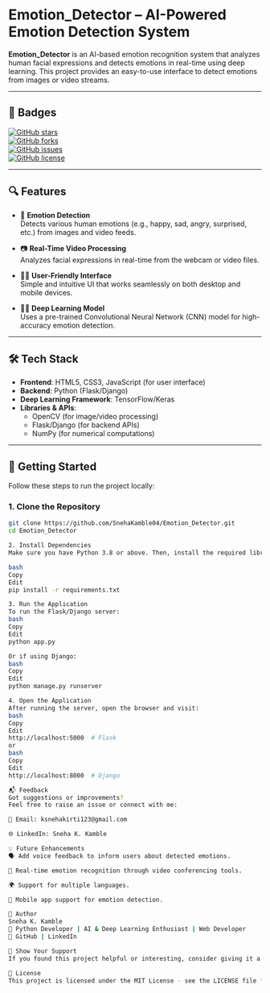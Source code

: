 # Emotion_Detector – AI-Powered Emotion Detection System

**Emotion_Detector** is an AI-based emotion recognition system that analyzes human facial expressions and detects emotions in real-time using deep learning. This project provides an easy-to-use interface to detect emotions from images or video streams.

---

## 🚨 Badges

[![GitHub stars](https://img.shields.io/github/stars/SnehaKamble04/Emotion_Detector?style=social)](https://github.com/SnehaKamble04/Emotion_Detector/stargazers)  
[![GitHub forks](https://img.shields.io/github/forks/SnehaKamble04/Emotion_Detector?style=social)](https://github.com/SnehaKamble04/Emotion_Detector/network)  
[![GitHub issues](https://img.shields.io/github/issues/SnehaKamble04/Emotion_Detector)](https://github.com/SnehaKamble04/Emotion_Detector/issues)  
[![GitHub license](https://img.shields.io/github/license/SnehaKamble04/Emotion_Detector)](https://github.com/SnehaKamble04/Emotion_Detector/blob/main/LICENSE)

---

## 🔍 Features

- 🧠 **Emotion Detection**  
  Detects various human emotions (e.g., happy, sad, angry, surprised, etc.) from images and video feeds.

- 📷 **Real-Time Video Processing**  
  Analyzes facial expressions in real-time from the webcam or video files.

- 🧑‍💻 **User-Friendly Interface**  
  Simple and intuitive UI that works seamlessly on both desktop and mobile devices.

- 🧑‍🔬 **Deep Learning Model**  
  Uses a pre-trained Convolutional Neural Network (CNN) model for high-accuracy emotion detection.

---

## 🛠️ Tech Stack

- **Frontend**: HTML5, CSS3, JavaScript (for user interface)
- **Backend**: Python (Flask/Django)
- **Deep Learning Framework**: TensorFlow/Keras
- **Libraries & APIs**:
  - OpenCV (for image/video processing)
  - Flask/Django (for backend APIs)
  - NumPy (for numerical computations)

---

## 🚀 Getting Started

Follow these steps to run the project locally:

### 1. Clone the Repository

```bash
git clone https://github.com/SnehaKamble04/Emotion_Detector.git
cd Emotion_Detector

2. Install Dependencies
Make sure you have Python 3.8 or above. Then, install the required libraries:

bash
Copy
Edit
pip install -r requirements.txt

3. Run the Application
To run the Flask/Django server:
bash
Copy
Edit
python app.py

Or if using Django:
bash
Copy
Edit
python manage.py runserver

4. Open the Application
After running the server, open the browser and visit:
bash
Copy
Edit
http://localhost:5000  # Flask
or
bash
Copy
Edit
http://localhost:8000  # Django

📬 Feedback
Got suggestions or improvements?
Feel free to raise an issue or connect with me:

📧 Email: ksnehakirti123@gmail.com

🌐 LinkedIn: Sneha K. Kamble

💡 Future Enhancements
🗣️ Add voice feedback to inform users about detected emotions.

🎥 Real-time emotion recognition through video conferencing tools.

🌍 Support for multiple languages.

📱 Mobile app support for emotion detection.

🧠 Author
Sneha K. Kamble
🚀 Python Developer | AI & Deep Learning Enthusiast | Web Developer
🔗 GitHub | LinkedIn

🌟 Show Your Support
If you found this project helpful or interesting, consider giving it a ⭐ on GitHub — it really helps and motivates me!

🔑 License
This project is licensed under the MIT License - see the LICENSE file for details.
